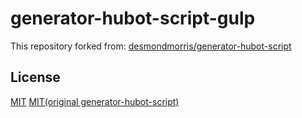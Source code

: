 # generator-hubot-script-gulp

This repository forked from: [desmondmorris/generator-hubot-script](https://github.com/desmondmorris/generator-hubot-script)

## License

[MIT](./LICENSE)
[MIT(original generator-hubot-script)](./generator-hubot-script/LICENSE)
